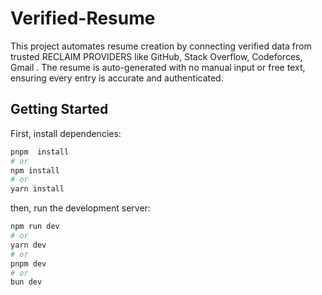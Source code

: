 # Verified-Resume
This project automates resume creation by connecting verified data from trusted RECLAIM PROVIDERS like GitHub, Stack Overflow, Codeforces, Gmail . The resume is auto-generated with no manual input or free text, ensuring every entry is accurate and authenticated.


## Getting Started


First, install dependencies:

```bash
pnpm  install
# or
npm install
# or
yarn install
```


then, run the development server:

```bash
npm run dev
# or
yarn dev
# or
pnpm dev
# or
bun dev
```


